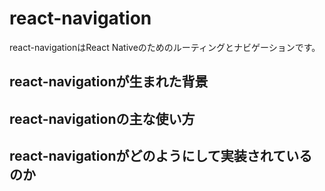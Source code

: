 # react-navigation

react-navigationはReact Nativeのためのルーティングとナビゲーションです。

## react-navigationが生まれた背景
## react-navigationの主な使い方
## react-navigationがどのようにして実装されているのか
